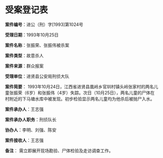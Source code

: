 # 受案登记表

**案件编号**：进公（刑）字[1993]第1024号

**受理日期**：1993年10月25日

**案件名称**：张振荣、张振伟被杀案

**案件类型**：故意杀人

**案件来源**：群众报案

**受理单位**：进贤县公安局刑侦大队

**案件简要**：
1993年10月24日，江西省进贤县凰岭乡官圳村镇头岭张家村的两名儿童张振荣（6岁）和张振伟（4岁）失踪。次日（10月25日），两名儿童的尸体在村附近的下马塘水库中被发现。初步检验显示两名儿童均为他杀后被抛尸入水。

**案件承办人**：王志强

**案件承办人职务**：刑侦队长

**协办人**：李明、刘强、陈安

**案件接收人**：王志强

**备注**：
需立即展开现场勘验、尸体检验及走访调查工作。
